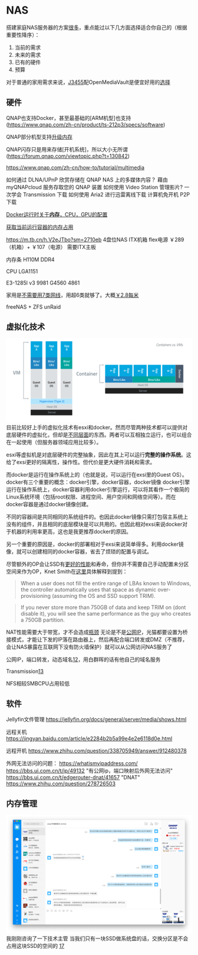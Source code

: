# NAS

搭建家庭NAS服务器的方案[很多][1]，重点能过以下几方面选择适合你自己的（根据重要性降序）：
1) 当前的需求
2) 未来的需求
3) 已有的硬件
4) 预算

对于普通的家用需求来说，[J3455][2]配OpenMediaVault是便宜好用的[选择][3]

## 硬件

QNAP也支持Docker，甚至最基础的[ARM机型]也支持(https://www.qnap.com/zh-cn/product/ts-212p3/specs/software)

QNAP部分机型支持[升级内存](https://www.qnap.com/en/support/con_show.php?cid=9)

QNAP闪存只是用来存储[开机系统]，所以大小无所谓(https://forum.qnap.com/viewtopic.php?t=130842)


https://www.qnap.com/zh-cn/how-to/tutorial/multimedia

如何通过 DLNA/UPnP 欣赏存储在 QNAP NAS 上的多媒体内容？
藉由 myQNAPcloud 服务存取您的 QNAP 装置
如何使用 Video Station 管理影片?
一次学会 Transmission 下载
如何使用 Aria2 进行迅雷离线下载
计算机免开机 P2P 下载

[Docker运行时关于**内存**，CPU，GPU的配置](https://docs.docker.com/config/containers/resource_constraints/)

[获取当前运行容器的内存占用](https://docs.docker.com/engine/reference/commandline/stats/)


https://m.tb.cn/h.V2eJTbo?sm=2710eb
4盘位NAS ITX机箱 flex电源
￥289 （机箱）+ ￥107（电源）
需要ITX主板

内存条
H110M
DDR4

CPU LGA1151

E3-1285l v3 9981
G4560 4861


家用是[不需要用7类网线][5]，用超6类就够了。大概[￥2.8每米](https://detail.tmall.com/item.htm?id=592380154094)

freeNAS + ZFS
unRaid

## 虚拟化技术
![containers-vs-vms](./containers-vs-vms.webp)
目前比较好上手的虚拟化技术有esxi和docker。然而尽管两种技术都可以提供对底层硬件的虚拟化，但却是[不同层面][4]的东西。两者可以互相独立运行，也可以组合在一起使用（但服务器领域应用比较多）。

esxi等虚拟机是对底层硬件的完整抽象，因此在其上可以运行**完整的操作系统**。这给了exsi更好的隔离性，操作性。但代价是更大硬件消耗和需求。

而docker是运行在操作系统上的（也就是说，可以运行在exsi里的Guest OS）。
docker有三个重要的概念：docker引擎，docker容器，docker镜像
docker引擎运行在操作系统上，docker容器利用docker引擎运行，可以将其看作一个极简的Linux系统环境（包括root权限、进程空间、用户空间和网络空间等）。而在docker容器是通过docker镜像创建。

不同的容器间是共同相同的系统组件的。也因此docker镜像只需打包宿主系统上没有的组件，并且相同的底层模块是可以共用的。也因此相对exsi来说docker对于机器的利用率更高，这也是我更推荐docker的原因。

另一个重要的原因是，docker的部署相对于exsi来说简单得多。利用docker镜像，就可以创建相同的docker容器，省去了烦琐的配置与调试。


尽管额外的OP会让SSD有[更好的性能][8]和寿命，但你并不需要自己手动配置未分区空间来作为OP，Knet Smith在[这里][9]具体解释到提到：
> When a user does not fill the entire range of LBAs known to Windows, the controller automatically uses that space as dynamic over-provisioning (assuming the OS and SSD support TRIM).

> If you never store more than 750GB of data and keep TRIM on (dont disable it), you will see the same performance as the guy who creates a 750GB partition.


NAT性能需要大于带宽，才不会造成[瓶颈][11]
无论是不是[公网IP][12]，光猫都要设置为桥接模式，才能让下发的IP落在路由器上，然后再配合端口转发或DMZ（不推荐，会让NAS暴露在互联网下没有防火墙保护）就可以从公网访问NAS服务了

公网IP，端口转发，动态域名[12]，用白群晖的话有他自己的域名服务

Transmission[13]

NFS相较SMBCPU占用较低

## 软件

Jellyfin文件管理
https://jellyfin.org/docs/general/server/media/shows.html

远程关机
https://jingyan.baidu.com/article/e2284b2b5a99e4e2e6118d0e.html

远程开机
https://www.zhihu.com/question/338705949/answer/912480378

外网无法访问的问题：
https://whatismyipaddress.com/
https://bbs.ui.com.cn/t/ip/49132 "有公网ip，端口映射后外网无法访问"
https://bbs.ui.com.cn/t/edgerouter-dnat/41657 "DNAT"
https://www.zhihu.com/question/278726503

## 内存管理
![](./ssd-swap.png)
我刚刚咨询了一下技术主管
当我们只有一块SSD做系统盘的话，交换分区是不会占用这块SSD的空间的
[17]

[1]: https://www.zhihu.com/question/21359049/answer/34375825
[2]: https://s.taobao.com/search?q=J3455
[3]: https://www.bilibili.com/video/BV18W411f7u9?t=5m49s
[4]: https://www.upguard.com/blog/docker-vs-vmware-how-do-they-stack-up
[5]: https://www.zhihu.com/question/317765503/answer/1055708744 "家庭装修，现在网线布六类还是七类线比较好？ - 大盗的回答 - 知乎"
[6]: https://www.quora.com/Is-the-speed-of-SSD-and-RAM-the-same "SSD比内存慢了两个数量级"
[7]: https://unix.stackexchange.com/questions/2658/why-use-swap-when-there-is-more-than-enough-free-space-in-ram "linux会把内存中比较少用到的部分放到swap里"
[8]: https://www.anandtech.com/show/6489/playing-with-op "预留空间对SSD的影响"
[9]: https://blog.seagate.com/intelligent/gassing-up-your-ssd/
[9.1]: https://forums.anandtech.com/threads/a-question-about-overprovisioning-in-ssds.2497601/
[10]: https://www.techspot.com/news/52835-understanding-ssds-the-need-for-trim-overprovisioning-and-more.html
[11]: https://www.bilibili.com/video/BV1vz411b7tC?t=1m52s
[12]: https://www.bilibili.com/video/BV1Z4411n7JB?t=3m58s
[12.1]: https://www.v2ex.com/t/582688 "如何得到公网IP"
[13]: https://www.bilibili.com/video/BV1H4411p7LA?t=19m02s
[14]: https://www.tinymediamanager.org/
[15]: https://post.smzdm.com/p/a4wmwkrl/ "利用tinyMediaManager刮削影片，解决plex电影墙的问题"
[16]: https://www.bilibili.com/video/av94293208/
[17]: https://forum.qnap.com/viewtopic.php?t=149957